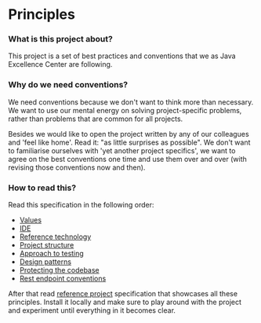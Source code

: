 # Principles


### What is this project about?

This project is a set of best practices and conventions that we as Java Excellence Center are following. 

### Why do we need conventions?

We need conventions because we don't want to think more than necessary.
We want to use our mental energy on solving project-specific problems, rather than problems that are common for all projects.

Besides we would like to open the project written by any of our colleagues and 'feel like home'. Read it: "as little surprises as possible". We don't want to familiarise ourselves with 'yet another project specifics', we want to agree on the best conventions one time and use them over and over (with revising those conventions now and then).   


### How to read this? 

Read this specification in the following order:

* [Values](Values.md)
* [IDE](/tech/ide/Main.md)
* [Reference technology](/tech/reference-technology/Main.md)
* [Project structure](/tech/project-structure/Main.md)
* [Approach to testing](/tech/approach-to-testing/Main.md)
* [Design patterns](/tech/design-patterns/Main.md)
* [Protecting the codebase](/tech/protecting-the-codebase/Main.md)
* [Rest endpoint conventions](/tech/rest-endpoints-conventions/Main.md) 


After that read [reference project](/tech/reference-project/Main.md) specification that showcases all these principles. 
Install it locally and make sure to play around with the project and experiment until everything in it becomes clear.  

